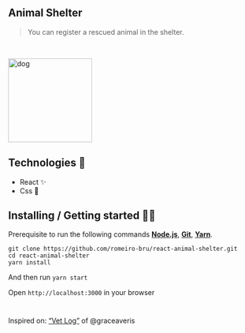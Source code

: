 ## Animal Shelter 

> You can register a rescued animal in the shelter.
<br>

<p  align="left">
<img  src="https://media.giphy.com/media/xT1R9WBeRzL9BS3wxq/giphy.gif"  height="170" alt="dog">
</p>


## Technologies :mag_right:
* React :sparkles:
* Css :nail_care:

## Installing / Getting started 👨‍🏭

Prerequisite to run the following commands <strong>[Node.js](https://nodejs.org/en/download/)</strong>, 
                           <strong>[Git](https://git-scm.com/downloads)</strong>, 
                           <strong>[Yarn](https://yarnpkg.com/)</strong>.
<br>
```
git clone https://github.com/romeiro-bru/react-animal-shelter.git
cd react-animal-shelter
yarn install
```

And then run ```yarn start```

Open ```http://localhost:3000``` in your browser


#
Inspired on: [“Vet Log”](https://github.com/graceaveris/React.js_vet_log) of @graceaveris
